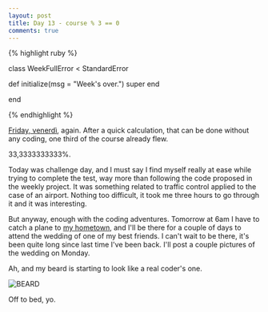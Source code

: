 ```yaml
---
layout: post
title: Day 13 - course % 3 == 0
comments: true
---
```


{% highlight ruby %}

class WeekFullError < StandardError

def initialize(msg = "Week's over.")
		super
	end

end

{% endhighlight %}

<!--more-->

[Friday, venerdì](https://www.youtube.com/watch?v=s8mht4FuVrU), again.
After a quick calculation, that can be done without any coding, one third of the course already flew.

33,3333333333%.

Today was challenge day, and I must say I find myself really at ease while trying to complete the test, way more than following the code proposed in the weekly project. It was something related to traffic control applied to the case of an airport. Nothing too difficult, it took me three hours to go through it and it was interesting.

But anyway, enough with the coding adventures. Tomorrow at 6am I have to catch a plane to [my hometown](http://en.wikipedia.org/wiki/Ancona), and I'll be there for a couple of days to attend the wedding of one of my best friends.
I can't wait to be there, it's been quite long since last time I've been back. I'll post a couple pictures of the wedding on Monday.

Ah, and my beard is starting to look like a real coder's one.

![BEARD](http://federicomaffei.github.io/public/images/beard.jpg)

Off to bed, yo.





